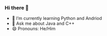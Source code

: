 ### Hi there 👋

- 🌱 I’m currently learning Python and Andriod
- 💬 Ask me about Java and C++
- 😄 Pronouns: He/Him
